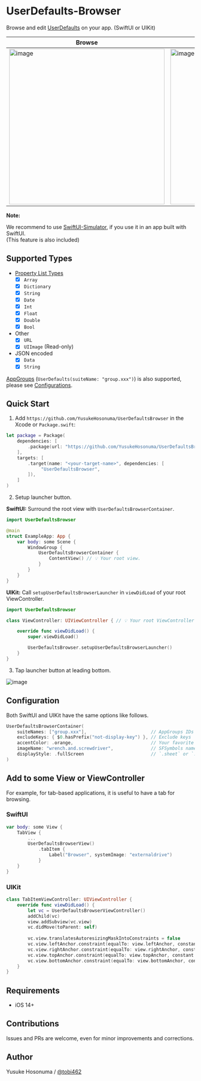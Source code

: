 # UserDefaults-Browser

Browse and edit [UserDefaults](https://developer.apple.com/documentation/foundation/userdefaults) on your app. (SwiftUI or UIKit)

| Browse | Edit (as JSON) | Edit (Date) | Export |
| -- | -- | -- | -- |
|<img width="415" alt="image" src="https://user-images.githubusercontent.com/2990285/167282478-3d4c17bf-40fd-47fd-bc1e-647002f9b7dc.png">|<img width="415" alt="image" src="https://user-images.githubusercontent.com/2990285/167282487-da0de277-917e-4032-8f7d-b027c0ea1690.png">|<img width="415" alt="image" src="https://user-images.githubusercontent.com/2990285/167282490-0281e64a-9b9f-44e7-bfea-f9f27772aeae.png">|<img width="415" alt="image" src="https://user-images.githubusercontent.com/2990285/167282492-034ccd01-742b-49b6-ab65-7492ebc34984.png">|


**Note:**

We recommend to use [SwiftUI-Simulator](https://github.com/YusukeHosonuma/SwiftUI-Simulator), if you use it in an app built with SwiftUI.<br>
(This feature is also included)

## Supported Types

- [Property List Types](https://developer.apple.com/library/archive/documentation/General/Conceptual/DevPedia-CocoaCore/PropertyList.html)
  - [x] `Array`
  - [x] `Dictionary`
  - [x] `String`
  - [x] `Date`
  - [x] `Int`
  - [x] `Float`
  - [x] `Double`
  - [x] `Bool`
- Other
  - [x] `URL`
  - [x] `UIImage` (Read-only)
- JSON encoded
  - [x] `Data`
  - [x] `String`

[AppGroups](https://developer.apple.com/documentation/bundleresources/entitlements/com_apple_security_application-groups) (`UserDefaults(suiteName: "group.xxx")`) is also supported, please see [Configurations](#Configurations).

## Quick Start

1. Add `https://github.com/YusukeHosonuma/UserDefaultsBrowser` in the Xcode or `Package.swift`:

```swift
let package = Package(
    dependencies: [
        .package(url: "https://github.com/YusukeHosonuma/UserDefaultsBrowser", from: "1.0.0"),
    ],
    targets: [
        .target(name: "<your-target-name>", dependencies: [
             "UserDefaultsBrowser",
        ]),
    ]
)
```

2. Setup launcher button.

**SwiftUI:** Surround the root view with `UserDefaultsBrowserContainer`.

```swift
import UserDefaultsBrowser

@main
struct ExampleApp: App {
    var body: some Scene {
        WindowGroup {
            UserDefaultsBrowserContainer {
                ContentView() // 💡 Your root view.
            }
        }
    }
}
```

**UIKit:** Call `setupUserDefaultsBrowserLauncher` in `viewDidLoad` of your root ViewController.

```swift
import UserDefaultsBrowser

class ViewController: UIViewController { // 💡 Your root ViewController.

    override func viewDidLoad() {
        super.viewDidLoad()

        UserDefaultsBrowser.setupUserDefaultsBrowserLauncher()
    }
}
```

3. Tap launcher button at leading bottom.

![image](https://user-images.githubusercontent.com/2990285/167282686-e53f6621-d6d5-47bb-9f77-e62de33a41f3.png)

## Configuration

Both SwiftUI and UIKit have the same options like follows.

```swift
UserDefaultsBrowserContainer(
    suiteNames: ["group.xxx"],                        // AppGroups IDs
    excludeKeys: { $0.hasPrefix("not-display-key") }, // Exclude keys
    accentColor: .orange,                             // Your favorite color (`UIColor` type in UIKit-based API)
    imageName: "wrench.and.screwdriver",              // SFSymbols name
    displayStyle: .fullScreen                         // `.sheet` or `.fullScreen`
)
```

## Add to some View or ViewController

For example, for tab-based applications, it is useful to have a tab for browsing.

### SwiftUI

```swift
var body: some View {
    TabView {
        ...
        UserDefaultsBrowserView()
            .tabItem {
                Label("Browser", systemImage: "externaldrive")
            }
    }
}
```

### UIKit

```swift
class TabItemViewController: UIViewController {
    override func viewDidLoad() {
        let vc = UserDefaultsBrowserViewController()
        addChild(vc)
        view.addSubview(vc.view)
        vc.didMove(toParent: self)
        
        vc.view.translatesAutoresizingMaskIntoConstraints = false
        vc.view.leftAnchor.constraint(equalTo: view.leftAnchor, constant: 0).isActive = true
        vc.view.rightAnchor.constraint(equalTo: view.rightAnchor, constant: 0).isActive = true
        vc.view.topAnchor.constraint(equalTo: view.topAnchor, constant: 0).isActive = true
        vc.view.bottomAnchor.constraint(equalTo: view.bottomAnchor, constant: 0).isActive = true
    }
}
```

## Requirements

- iOS 14+

## Contributions

Issues and PRs are welcome, even for minor improvements and corrections.

## Author

Yusuke Hosonuma / [@tobi462](https://twitter.com/tobi462)
